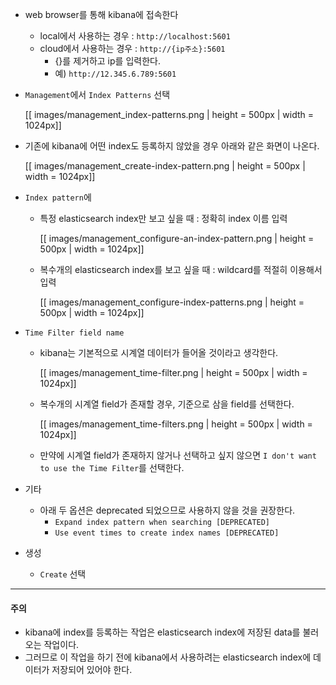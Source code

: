* web browser를 통해 kibana에 접속한다
    * local에서 사용하는 경우 : `http://localhost:5601`
    * cloud에서 사용하는 경우 : `http://{ip주소}:5601`
        * {}를 제거하고 ip를 입력한다.
        * 예) `http://12.345.6.789:5601`
* `Management`에서 `Index Patterns` 선택

    [[ images/management_index-patterns.png | height = 500px | width = 1024px]]
* 기존에 kibana에 어떤 index도 등록하지 않았을 경우 아래와 같은 화면이 나온다.
   
    [[ images/management_create-index-pattern.png | height = 500px | width = 1024px]]
* `Index pattern`에 
    * 특정 elasticsearch index만 보고 싶을 때 : 정확히 index 이름 입력
   
       [[ images/management_configure-an-index-pattern.png | height = 500px | width = 1024px]]
    * 복수개의 elasticsearch index를 보고 싶을 때 : wildcard를 적절히 이용해서 입력
  
       [[ images/management_configure-index-patterns.png | height = 500px | width = 1024px]]
* `Time Filter field name`
    * kibana는 기본적으로 시계열 데이터가 들어올 것이라고 생각한다.
 
       [[ images/management_time-filter.png | height = 500px | width = 1024px]]
    * 복수개의 시계열 field가 존재할 경우, 기준으로 삼을 field를 선택한다.
    
       [[ images/management_time-filters.png | height = 500px | width = 1024px]]
    * 만약에 시계열 field가 존재하지 않거나 선택하고 싶지 않으면 `I don't want to use the Time Filter`를 선택한다.
* 기타
    * 아래 두 옵션은 deprecated 되었으므로 사용하지 않을 것을 권장한다.
        * `Expand index pattern when searching [DEPRECATED]`
        * `Use event times to create index names [DEPRECATED]`
* 생성
    * `Create` 선택

---
#### 주의
* kibana에 index를 등록하는 작업은 elasticsearch index에 저장된 data를 불러오는 작업이다.
* 그러므로 이 작업을 하기 전에 kibana에서 사용하려는 elasticsearch index에 데이터가 저장되어 있어야 한다.
